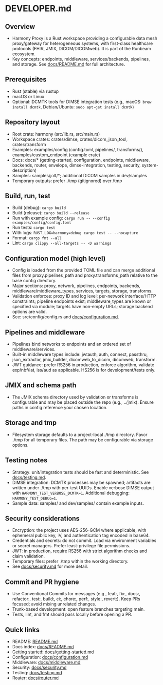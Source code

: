 # DEVELOPER.md

## Overview
- Harmony Proxy is a Rust workspace providing a configurable data mesh proxy/gateway for heterogeneous systems, with first-class healthcare protocols (FHIR, JMIX, DICOM/DICOMweb). It is part of the Runbeam ecosystem.
- Key concepts: endpoints, middleware, services/backends, pipelines, and storage. See [docs/README.md](docs/README.md) for full architecture.

## Prerequisites
- Rust (stable) via rustup
- macOS or Linux
- Optional: DCMTK tools for DIMSE integration tests (e.g., macOS: `brew install dcmtk`, Debian/Ubuntu: `sudo apt-get install dcmtk`)

## Repository layout
- Root crate: harmony (src/lib.rs, src/main.rs)
- Workspace crates: crates/dimse, crates/dicom_json_tool, crates/transform
- Examples: examples/config (config.toml, pipelines/, transforms/), examples/custom_endpoint (example crate)
- Docs: docs/* (getting-started, configuration, endpoints, middleware, backends, router, envelope, dimse-integration, testing, security, system-description)
- Samples: samples/jolt/*; additional DICOM samples in dev/samples
- Temporary outputs: prefer ./tmp (gitignored) over /tmp

## Build, run, test
- Build (debug): `cargo build`
- Build (release): `cargo build --release`
- Run with example config: `cargo run -- --config examples/config/config.toml`
- Run tests: `cargo test`
- With logs: `RUST_LOG=harmony=debug cargo test -- --nocapture`
- Format: `cargo fmt --all`
- Lint: `cargo clippy --all-targets -- -D warnings`

## Configuration model (high level)
- Config is loaded from the provided TOML file and can merge additional files from proxy.pipelines_path and proxy.transforms_path relative to the base config directory.
- Major sections: proxy, network, pipelines, endpoints, backends, middleware/middleware_types, services, targets, storage, transforms.
- Validation enforces: proxy ID and log level; per-network interface/HTTP constraints; pipeline endpoints exist; middleware_types are known or specified via module; targets have non-empty URLs; storage backend options are valid.
- See: src/config/config.rs and [docs/configuration.md](docs/configuration.md).

## Pipelines and middleware
- Pipelines bind networks to endpoints and an ordered set of middleware/services.
- Built-in middleware types include: jwtauth, auth, connect, passthru, json_extractor, jmix_builder, dicomweb_to_dicom, dicomweb, transform.
- JWT guidance: prefer RS256 in production, enforce algorithm, validate exp/nbf/iat, iss/aud as applicable. HS256 is for development/tests only.

## JMIX and schema path
- The JMIX schema directory used by validation or transforms is configurable and may be placed outside the repo (e.g., ../jmix). Ensure paths in config reference your chosen location.

## Storage and tmp
- Filesystem storage defaults to a project-local ./tmp directory. Favor ./tmp for all temporary files. The path may be configurable via storage options.

## Testing notes
- Strategy: unit/integration tests should be fast and deterministic. See [docs/testing.md](docs/testing.md).
- DIMSE integration: DCMTK processes may be spawned; artifacts are written under ./tmp with per-test UUIDs. Enable verbose DIMSE output with `HARMONY_TEST_VERBOSE_DCMTK=1`. Additional debugging: `HARMONY_TEST_DEBUG=1`.
- Sample data: samples/ and dev/samples/ contain example inputs.

## Security considerations
- Encryption: the project uses AES-256-GCM where applicable, with ephemeral public key, IV, and authentication tag encoded in base64.
- Credentials and secrets: do not commit. Load via environment variables or secret managers. Prefer least-privilege file permissions.
- JWT: in production, require RS256 with strict algorithm checks and claim validation.
- Temporary files: prefer ./tmp within the working directory.
- See [docs/security.md](docs/security.md) for more detail.

## Commit and PR hygiene
- Use Conventional Commits for messages (e.g., feat:, fix:, docs:, refactor:, test:, build:, ci:, chore:, perf:, style:, revert:). Keep PRs focused; avoid mixing unrelated changes.
- Trunk-based development: open feature branches targeting main.
- Tests, lint, and fmt should pass locally before opening a PR.

## Quick links
- README: [README.md](README.md)
- Docs index: [docs/README.md](docs/README.md)
- Getting started: [docs/getting-started.md](docs/getting-started.md)
- Configuration: [docs/configuration.md](docs/configuration.md)
- Middleware: [docs/middleware.md](docs/middleware.md)
- Security: [docs/security.md](docs/security.md)
- Testing: [docs/testing.md](docs/testing.md)
- Router: [docs/router.md](docs/router.md)
